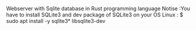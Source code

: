 Webserver with Sqlite database in Rust programming language
Notise :You have to install SQLite3 and dev package of SQLite3 on your OS
Linux : $ sudo apt install -y sqlite3* libsqlite3-dev
